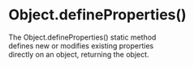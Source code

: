 # Object.defineProperties() 

The Object.defineProperties() static method  
defines new or modifies existing properties  
directly on an object, returning the object.  
